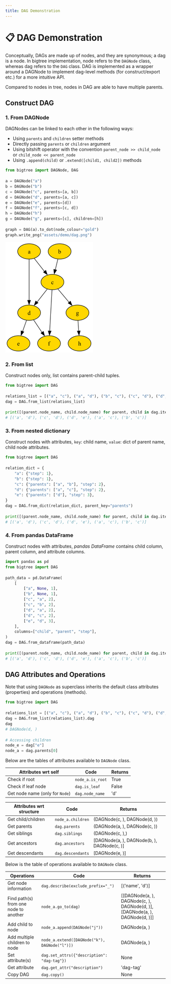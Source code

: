 ```yaml
---
title: DAG Demonstration
---
```


# 📋 DAG Demonstration

Conceptually, DAGs are made up of nodes, and they are synonymous; a dag is a node. In bigtree implementation, node
refers to the `DAGNode` class, whereas dag refers to the `DAG` class. DAG is implemented as a wrapper around a DAGNode
to implement dag-level methods (for construct/export etc.) for a more intuitive API.

Compared to nodes in tree, nodes in DAG are able to have multiple parents.

## Construct DAG

### 1. From DAGNode

DAGNodes can be linked to each other in the following ways:

- Using `parents` and `children` setter methods
- Directly passing `parents` or `children` argument
- Using bitshift operator with the convention `parent_node >> child_node` or `child_node << parent_node`
- Using `.append(child)` or `.extend([child1, child2])` methods

```python hl_lines="5-8 10"
from bigtree import DAGNode, DAG

a = DAGNode("a")
b = DAGNode("b")
c = DAGNode("c", parents=[a, b])
d = DAGNode("d", parents=[a, c])
e = DAGNode("e", parents=[d])
f = DAGNode("f", parents=[c, d])
h = DAGNode("h")
g = DAGNode("g", parents=[c], children=[h])

graph = DAG(a).to_dot(node_colour="gold")
graph.write_png("assets/demo/dag.png")
```

![Sample DAG Output](https://github.com/kayjan/bigtree/raw/master/assets/demo/dag.png "Sample DAG Output")

### 2. From list

Construct nodes only, list contains parent-child tuples.

```python hl_lines="4"
from bigtree import DAG

relations_list = [("a", "c"), ("a", "d"), ("b", "c"), ("c", "d"), ("d", "e")]
dag = DAG.from_list(relations_list)

print([(parent.node_name, child.node_name) for parent, child in dag.iterate()])
# [('a', 'd'), ('c', 'd'), ('d', 'e'), ('a', 'c'), ('b', 'c')]
```

### 3. From nested dictionary

Construct nodes with attributes, `key`: child name, `value`: dict of parent name, child node attributes.

```python hl_lines="10"
from bigtree import DAG

relation_dict = {
    "a": {"step": 1},
    "b": {"step": 1},
    "c": {"parents": ["a", "b"], "step": 2},
    "d": {"parents": ["a", "c"], "step": 2},
    "e": {"parents": ["d"], "step": 3},
}
dag = DAG.from_dict(relation_dict, parent_key="parents")

print([(parent.node_name, child.node_name) for parent, child in dag.iterate()])
# [('a', 'd'), ('c', 'd'), ('d', 'e'), ('a', 'c'), ('b', 'c')]
```

### 4. From pandas DataFrame

Construct nodes with attributes, *pandas DataFrame* contains child column, parent column, and attribute columns.

```python hl_lines="16"
import pandas as pd
from bigtree import DAG

path_data = pd.DataFrame(
    [
        ["a", None, 1],
        ["b", None, 1],
        ["c", "a", 2],
        ["c", "b", 2],
        ["d", "a", 2],
        ["d", "c", 2],
        ["e", "d", 3],
    ],
    columns=["child", "parent", "step"],
)
dag = DAG.from_dataframe(path_data)

print([(parent.node_name, child.node_name) for parent, child in dag.iterate()])
# [('a', 'd'), ('c', 'd'), ('d', 'e'), ('a', 'c'), ('b', 'c')]
```

## DAG Attributes and Operations

Note that using `DAGNode` as superclass inherits the default class attributes (properties) and operations (methods).

```python
from bigtree import DAG

relations_list = [("a", "c"), ("a", "d"), ("b", "c"), ("c", "d"), ("d", "e")]
dag = DAG.from_list(relations_list).dag
dag
# DAGNode(d, )

# Accessing children
node_e = dag["e"]
node_a = dag.parents[0]
```

Below are the tables of attributes available to `DAGNode` class.

| Attributes wrt self             | Code             | Returns |
|---------------------------------|------------------|---------|
| Check if root                   | `node_a.is_root` | True    |
| Check if leaf node              | `dag.is_leaf`    | False   |
| Get node name (only for `Node`) | `dag.node_name`  | 'd'     |

| Attributes wrt structure | Code               | Returns                                    |
|--------------------------|--------------------|--------------------------------------------|
| Get child/children       | `node_a.children`  | (DAGNode(c, ), DAGNode(d, ))               |
| Get parents              | `dag.parents`      | (DAGNode(a, ), DAGNode(c, ))               |
| Get siblings             | `dag.siblings`     | (DAGNode(c, ),)                            |
| Get ancestors            | `dag.ancestors`    | [DAGNode(a, ), DAGNode(b, ), DAGNode(c, )] |
| Get descendants          | `dag.descendants`  | [DAGNode(e, )]                             |

Below is the table of operations available to `DAGNode` class.

| Operations                            | Code                                          | Returns                                                                    |
|---------------------------------------|-----------------------------------------------|----------------------------------------------------------------------------|
| Get node information                  | `dag.describe(exclude_prefix="_")`            | [('name', 'd')]                                                            |
| Find path(s) from one node to another | `node_a.go_to(dag)`                           | [[DAGNode(a, ), DAGNode(c, ), DAGNode(d, )], [DAGNode(a, ), DAGNode(d, )]] |
| Add child to node                     | `node_a.append(DAGNode("j"))`                 | DAGNode(a, )                                                               |
| Add multiple children to node         | `node_a.extend([DAGNode("k"), DAGNode("l")])` | DAGNode(a, )                                                               |
| Set attribute(s)                      | `dag.set_attrs({"description": "dag-tag"})`   | None                                                                       |
| Get attribute                         | `dag.get_attr("description")`                 | 'dag-tag'                                                                  |
| Copy DAG                              | `dag.copy()`                                  | None                                                                       |
